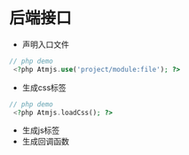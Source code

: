 # 后端接口

* 声明入口文件
```php
// php demo
 <?php Atmjs.use('project/module:file'); ?>
 ```
* 生成css标签

```php
// php demo
 <?php Atmjs.loadCss(); ?>
 ```
 
* 生成js标签
* 生成回调函数